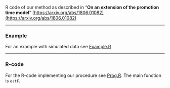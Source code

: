 R code of our method as described in “**On an extension of the promotion time model**” [https://arxiv.org/abs/1806.01082](https://arxiv.org/abs/1806.01082)

***

### Example

For an example with simulated data see  [Example.R](Example.R)

***

### R-code

For the R-code implementing our procedure see  [Prog.R](Prog.R). The main function is `estF`.

